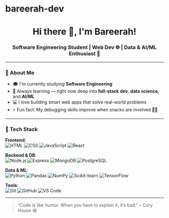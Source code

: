 # bareerah-dev
<h1 align="center">Hi there 👋, I'm Bareerah!</h1>
<h3 align="center">Software Engineering Student | Web Dev 🌐 | Data & AI/ML Enthusiast 🤖</h3>

---

### 🧠 About Me

- 🎓 I'm currently studying **Software Engineering**  
- 🌱 Always learning — right now deep into **full-stack dev**, **data science**, and **AI/ML**
- 💻 I love building smart web apps that solve real-world problems
- ⚡ Fun fact: My debugging skills improve when snacks are involved 🍕🐛

---

### 🔧 Tech Stack

**Frontend**:  
![HTML](https://img.shields.io/badge/HTML5-E34F26?style=flat&logo=html5&logoColor=white)
![CSS](https://img.shields.io/badge/CSS3-1572B6?style=flat&logo=css3&logoColor=white)
![JavaScript](https://img.shields.io/badge/JavaScript-F7DF1E?style=flat&logo=javascript&logoColor=black)
![React](https://img.shields.io/badge/React-20232A?style=flat&logo=react)

**Backend & DB**:  
![Node.js](https://img.shields.io/badge/Node.js-43853D?style=flat&logo=node.js&logoColor=white)
![Express](https://img.shields.io/badge/Express.js-404D59?style=flat)
![MongoDB](https://img.shields.io/badge/MongoDB-4EA94B?style=flat&logo=mongodb&logoColor=white)
![PostgreSQL](https://img.shields.io/badge/PostgreSQL-336791?style=flat&logo=postgresql&logoColor=white)

**Data & ML**:  
![Python](https://img.shields.io/badge/Python-3776AB?style=flat&logo=python&logoColor=white)
![Pandas](https://img.shields.io/badge/Pandas-150458?style=flat&logo=pandas)
![NumPy](https://img.shields.io/badge/Numpy-013243?style=flat&logo=numpy)
![Scikit-learn](https://img.shields.io/badge/Scikit--Learn-F7931E?style=flat&logo=scikitlearn)
![TensorFlow](https://img.shields.io/badge/TensorFlow-FF6F00?style=flat&logo=tensorflow)

**Tools**:  
![Git](https://img.shields.io/badge/Git-F05032?style=flat&logo=git&logoColor=white)
![GitHub](https://img.shields.io/badge/GitHub-181717?style=flat&logo=github)
![VS Code](https://img.shields.io/badge/VS_Code-007ACC?style=flat&logo=visual-studio-code)

---



> “Code is like humor. When you have to explain it, it’s bad.” – Cory House 😄
